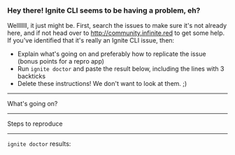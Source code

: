### Hey there! Ignite CLI seems to be having a problem, eh?

Welllllll, it just might be. First, search the issues to make sure it's not already
here, and if not head over to http://community.infinite.red to
get some help. If you've identified that it's really an Ignite CLI issue, then:

- Explain what's going on and preferably how to replicate the issue (bonus points for a repro app)
- Run `ignite doctor` and paste the result below, including the lines with 3 backticks
- Delete these instructions! We don't want to look at them. ;)

---
What's going on?

---
Steps to reproduce

---
`ignite doctor` results:

